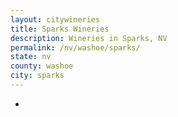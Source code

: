 ```yaml
---
layout: citywineries
title: Sparks Wineries
description: Wineries in Sparks, NV
permalink: /nv/washoe/sparks/
state: nv
county: washoe
city: sparks
---
```

-
